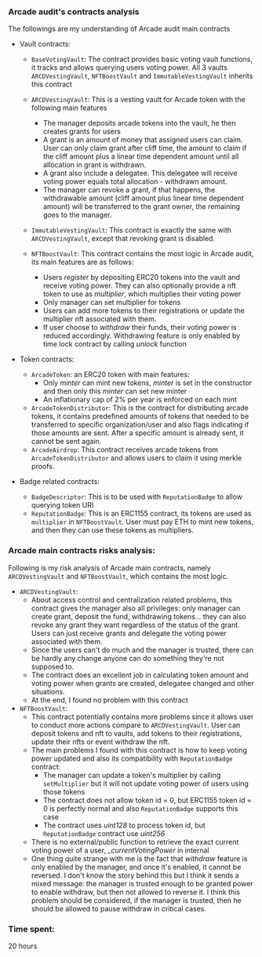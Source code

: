 ### Arcade audit's contracts analysis

The followings are my understanding of Arcade audit main contracts

- Vault contracts:
    - `BaseVotingVault`: The contract provides basic voting vault functions,
  it tracks and allows querying users voting power. All 3 vaults `ARCDVestingVault`, `NFTBoostVault`
  and `ImmutableVestingVault` inherits this contract

    - `ARCDVestingVault`: This is a vesting vault for Arcade token with the following main
    features
        +   The manager deposits arcade tokens into the vault, he then
            creates grants for users
        +   A grant is an amount of money that assigned users can claim.
            User can only claim grant after cliff time, the amount to claim
            if the cliff amount plus a linear time dependent amount until all allocation
            in grant is withdrawn.
        +   A grant also include a delegatee. This delegatee will receive
            voting power equals total allocation - withdrawn amount.
        +   The manager can revoke a grant, if that happens, the withdrawable
            amount (cliff amount plus linear time dependent amount) will be transferred
            to the grant owner, the remaining goes to the manager.
    - `ImmutableVestingVault`: This contract is exactly the same with `ARCDVestingVault`,
        except that revoking grant is disabled.
    - `NFTBoostVault`: This contract contains the most logic in Arcade audit, its main
    features are as follows:
        +   Users *register* by depositing ERC20 tokens into the vault and receive
            voting power. They can also optionally provide a nft token to use as *multiplier*, which
            multiplies their voting power
        +   Only manager can set multiplier for tokens
        +   Users can add more tokens to their registrations or update
            the multiplier nft associated with them.
        +   If user choose to *withdraw* their funds, their voting
            power is reduced accordingly. Withdrawing feature is only
            enabled by time lock contract by calling *unlock* function


- Token contracts:
    - `ArcadeToken`: an ERC20 token with main features:
        +   Only *minter* can mint new tokens, *minter* is set
            in the constructor and then only this *minter* can set new minter
        +   An inflationary cap of 2% per year is enforced on each mint
    - `ArcadeTokenDistributor`: This is the contract for distributing arcade tokens,
    it contains predefined amounts of tokens that needed to be transferred to specific
    organization/user and also flags indicating if those amounts are sent. After a
    specific amount is already sent, it cannot be sent again.
    - `ArcadeAirdrop`: This contract receives arcade tokens from `ArcadeTokenDistributor` and
    allows users to claim it using merkle proofs.
- Badge related contracts:
    - `BadgeDescriptor`: This is to be used with `ReputationBadge` to allow
    querying token URI
    - `ReputationBadge`: This is an ERC1155 contract, its tokens are used
        as `multiplier` in `NFTBoostVault`. User must pay ETH to mint new
        tokens, and then they can use these tokens as multipliers.



### Arcade main contracts risks analysis:
Following is my risk analysis of Arcade main contracts, namely `ARCDVestingVault`
and `NFTBoostVault`, which contains the most logic.
- `ARCDVestingVault`:
    +  About access control and centralization related problems, this contract gives the manager also all privileges: only manager
        can create grant, deposit the fund, withdrawing tokens... they can also revoke any grant
        they want regardless of the status of the grant. Users can just receive grants
        and delegate the voting power associated with them.
    + Since the users can't do much and the manager is trusted, there can be hardly
     any change anyone can do something they're not supposed to.
    + The contract does an excellent job in calculating token amount and
     voting power when grants are created, delegatee changed and other situations.
    + At the end, I found no problem with this contract
- `NFTBoostVault`:
    +   This contract potentially contains more problems since it allows user to conduct
        more actions compare to `ARCDVestingVault`. User can deposit tokens and nft to vaults,
        add tokens to their registrations, update their nfts or event withdraw the nft.
    +   The main problems I found with this contract is how to keep voting power
        updated and also its compatibility with `ReputationBadge` contract:
        +   The manager can update a token's multiplier by calling `setMultiplier` 
            but it will not update voting power of users using those tokens
        +   The contract does not allow token id = 0, but ERC1155 token id = 0
           is perfectly normal and also `ReputationBadge` supports this case
        +  The contract uses *uint128* to process token id, but  `ReputationBadge` contract
            use *uint256*
    +   There is no external/public function to retrieve the exact current
        voting power of a user, *_currentVotingPower* in internal
    +   One thing quite strange with me is the fact that *withdraw* feature is only
        enabled by the manager, and once it's enabled, it cannot be reversed. I don't know
        the story behind this but I think it sends a mixed message: the manager
        is trusted enough to be granted power to enable withdraw, but then not allowed
        to reverse it. I think this problem should be considered, if the manager is trusted,
        then he should be allowed to pause withdraw in critical cases.
  




### Time spent:
20 hours